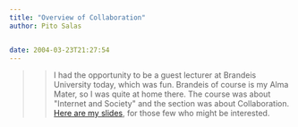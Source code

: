 ```yaml
---
title: "Overview of Collaboration"
author: Pito Salas


date: 2004-03-23T21:27:54
---
```



>>

>> I had the opportunity to be a guest lecturer at Brandeis University today,
which was fun. Brandeis of course is my Alma Mater, so I was quite at home
there. The course was about "Internet and Society" and the section was about
Collaboration. [Here are my
slides](</Brandeis%20CS%20on%20Collab_files/frame.htm>), for those few who
might be interested.


